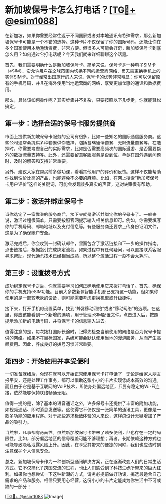 # 新加坡保号卡怎么打电话？[[TG💪+ @esim1088](https://t.me/s/esim1088)]

在新加坡，如果你需要经常往返于不同国家或者对本地通讯有特殊需求，那么新加坡保号卡可能是一个不错的选择。这种卡片不仅保留了你的国际号码，还能让你在多个国家使用本地通话资费，非常方便。但很多人可能会好奇，新加坡保号卡到底怎么用？如何通过它打电话呢？今天我们就来详细聊聊这个话题。

首先，我们需要明确什么是新加坡保号卡。简单来说，保号卡是一种电子SIM卡（eSIM），它允许用户在全球范围内切换不同的运营商网络，而无需更换手机上的实体SIM卡。对于经常出国旅行的人来说，保号卡的优势非常明显：你可以保留原有的手机号码，并且在海外使用当地运营商的网络，享受更加优惠的通话和数据费用。

那么，具体该如何操作呢？其实步骤并不复杂，只要按照以下几步走，你就能轻松搞定。

## 第一步：选择合适的保号卡服务提供商

市面上提供新加坡保号卡服务的公司有很多，比如一些知名的国际通信服务商。这些公司通常会提供多种套餐供你选择，包括基础通话套餐、无限流量套餐等。在选择时，你需要考虑自己的实际需求，比如是否需要高频次的国际漫游、是否需要额外的数据流量支持等。此外，还需要留意客服服务是否到位，毕竟在国外遇到问题时，及时的解答和支持非常重要。

另外，建议大家在购买前多做功课，看看其他用户的评价和反馈。这样不仅能帮助你找到性价比高的产品，也能避免不必要的麻烦。比如，在网上搜索“新加坡保号卡用户评价”这样的关键词，可能会发现很多真实的声音，这对决策很有帮助。

## 第二步：激活并绑定保号卡

当你选定了一家靠谱的服务商后，接下来就是激活并绑定你的保号卡了。一般来说，激活过程很简单，只需要按照官网提示输入相关信息即可。例如，你需要填写你的手机号码、邮箱地址以及支付信息等。有些服务商还要求上传身份证明文件，这是为了确保账户安全。

激活完成后，你会收到一封确认邮件，里面包含了激活链接和下一步的操作指南。点击链接后，根据指引完成绑定流程。如果过程中有任何疑问，可以直接联系客服寻求帮助。现代通讯技术已经相当成熟，所以整个激活过程一般不会太耗时。

## 第三步：设置拨号方式

成功绑定保号卡之后，你就需要学习如何正确地使用它来拨打电话了。首先，确保你的手机支持eSIM功能。目前大多数新款智能手机都已支持这一功能，但如果你使用的是一部较老款的设备，则可能需要考虑更换机型或升级硬件。

接下来，打开手机的设置菜单，找到“蜂窝移动网络”或者“移动网络”的选项。在这里，你应该能看到一个新增的选项，用于管理eSIM配置文件。点击进入后，按照提示添加新的电话号码，并将保号卡的信息输入进去。

值得注意的是，每次拨打国际长途时，记得先检查当前使用的网络是否为保号卡提供的网络。如果不在目标国家，系统可能会默认使用当地的漫游服务，从而产生高额费用。因此，养成良好的拨号习惯非常重要。

## 第四步：开始使用并享受便利

一切准备就绪后，你现在就可以开始正常使用保号卡打电话了！无论是给家人朋友报平安，还是处理工作事务，都可以借助这张小小的卡片实现低成本高效的沟通。而且由于它是基于互联网的VoIP技术，即使身处偏远地区，只要有稳定的Wi-Fi连接，依然能够保持联络畅通无阻。

值得一提的是，除了基本的语音通话之外，许多保号卡还提供了丰富的附加功能，如视频通话、即时消息发送等。这使得它不仅仅是一张简单的通讯工具，更像是一款多功能的应用程序。对于那些追求极致体验的人来说，这样的设计无疑增加了产品的吸引力。

当然啦，凡事都有两面性。虽然新加坡保号卡带来了诸多便利，但也存在一定的局限性。比如，部分偏远地区的信号覆盖可能不够理想；再者，长期依赖这种方式也可能导致隐私泄露风险上升。因此，在享受其带来的便捷的同时，我们也应该时刻注意保护个人信息安全。

总之，新加坡保号卡作为一种创新型通讯解决方案，正在逐渐改变人们的日常生活方式。它不仅简化了跨国交流的过程，也让人们感受到了科技进步所带来的巨大红利。如果你也想尝试一下这种新潮的方式，请务必提前做好功课，挑选最适合自己需求的产品和服务。相信只要用心经营，这份小小的卡片定能成为你生活中不可或缺的一部分！

[[TG💪+ @esim1088](https://t.me/s/esim1088) ![Image](https://i.postimg.cc/4NQfJmqS/Snipaste-2025-05-13-00-14-12.png)]